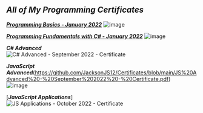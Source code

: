 ## *All of My Programming Certificates* ##

[***Programming Basics - January 2022***](https://github.com/JacksonJS12/Certificates/files/8502232/Programming.Basics.-.January.2022.-.Certificate.pdf)
![image](https://user-images.githubusercontent.com/99989417/173139966-b10edbf0-2e48-4707-a7d3-03e2c091fd0e.png)

[***Programming Fundamentals with C# - January 2022***](https://github.com/JacksonJS12/Certificates/files/8502234/Programming.Fundamentals.with.C.-.January.2022.-.Certificate.pdf)
![image](https://user-images.githubusercontent.com/99989417/173140107-78222648-7417-4283-9279-6455c626cc20.png)

***C# Advanced***</br>
![C# Advanced - September 2022 - Certificate](https://user-images.githubusercontent.com/99989417/208267466-91ef0dee-3666-4ec2-8bae-e44a94ddee3f.jpeg)

***JavaScript Advanced***(https://github.com/JacksonJS12/Certificates/blob/main/JS%20Advanced%20-%20September%202022%20-%20Certificate.pdf) </br>
![image](https://user-images.githubusercontent.com/99989417/198353708-f29a4898-b388-4ef7-bc11-a2f2ea7fe3df.png)

[***JavaScript Applications***]</br>
![JS Applications - October 2022 - Certificate](https://user-images.githubusercontent.com/99989417/208267470-55030926-1dc3-4abe-a6ed-6c9b10350ad7.jpeg)
